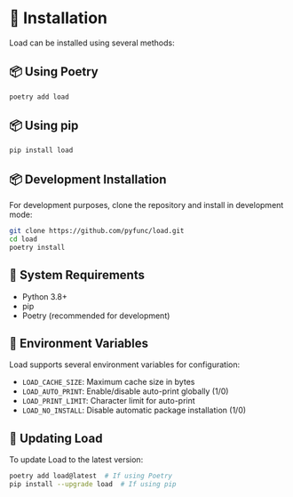 # 🚀 Installation

Load can be installed using several methods:

## 📦 Using Poetry

```bash
poetry add load
```

## 📦 Using pip

```bash
pip install load
```

## 📦 Development Installation

For development purposes, clone the repository and install in development mode:

```bash
git clone https://github.com/pyfunc/load.git
cd load
poetry install
```

## 🔄 System Requirements

- Python 3.8+
- pip
- Poetry (recommended for development)

## 📝 Environment Variables

Load supports several environment variables for configuration:

- `LOAD_CACHE_SIZE`: Maximum cache size in bytes
- `LOAD_AUTO_PRINT`: Enable/disable auto-print globally (1/0)
- `LOAD_PRINT_LIMIT`: Character limit for auto-print
- `LOAD_NO_INSTALL`: Disable automatic package installation (1/0)

## 🔄 Updating Load

To update Load to the latest version:

```bash
poetry add load@latest  # If using Poetry
pip install --upgrade load  # If using pip
```
